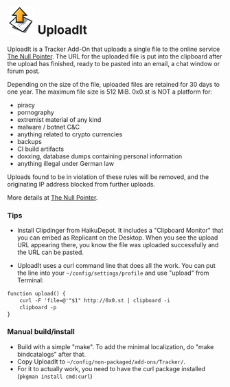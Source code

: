 # ![UploadIt icon](./icon.png) UploadIt

UploadIt is a Tracker Add-On that uploads a single file to the online service [The Null Pointer](http://0x0.st/). The URL for the uploaded file is put into the clipboard after the upload has finished, ready to be pasted into an email, a chat window or forum post.

Depending on the size of the file, uploaded files are retained for 30 days to one year. The maximum file size is 512 MiB. 0x0.st is NOT a platform for:

* piracy
* pornography
* extremist material of any kind
* malware / botnet C&C
* anything related to crypto currencies
* backups
* CI build artifacts
* doxxing, database dumps containing personal information
* anything illegal under German law

Uploads found to be in violation of these rules will be removed, and the originating IP address blocked from further uploads.

More details at [The Null Pointer](http://0x0.st/).


### Tips

* Install Clipdinger from HaikuDepot. It includes a "Clipboard Monitor" that you can embed as Replicant on the Desktop. When you see the upload URL appearing there, you know the file was uploaded successfully and the URL can be pasted.

* UploadIt uses a curl command line that does all the work. You can put the line into your ```~/config/settings/profile``` and use "upload" from Terminal:

```
function upload() {
	curl -F 'file=@'"$1" http://0x0.st | clipboard -i
	clipboard -p
}
```


### Manual build/install

* Build with a simple "make". To add the minimal localization, do "make bindcatalogs" after that.
* Copy UploadIt to ```~/config/non-packaged/add-ons/Tracker/```.
* For it to actually work, you need to have the curl package installed (```pkgman install cmd:curl```)
